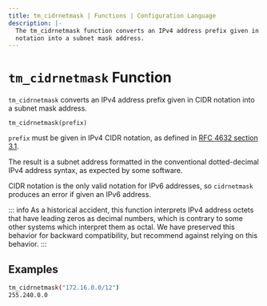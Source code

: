 ```yaml
---
title: tm_cidrnetmask | Functions | Configuration Language
description: |-
  The tm_cidrnetmask function converts an IPv4 address prefix given in CIDR
  notation into a subnet mask address.
---
```


# `tm_cidrnetmask` Function

`tm_cidrnetmask` converts an IPv4 address prefix given in CIDR notation into
a subnet mask address.

```hcl
tm_cidrnetmask(prefix)
```

`prefix` must be given in IPv4 CIDR notation, as defined in
[RFC 4632 section 3.1](https://tools.ietf.org/html/rfc4632#section-3.1).

The result is a subnet address formatted in the conventional dotted-decimal
IPv4 address syntax, as expected by some software.

CIDR notation is the only valid notation for IPv6 addresses, so `cidrnetmask`
produces an error if given an IPv6 address.

::: info
As a historical accident, this function interprets IPv4 address
octets that have leading zeros as decimal numbers, which is contrary to some
other systems which interpret them as octal. We have preserved this behavior
for backward compatibility, but recommend against relying on this behavior.
:::

## Examples

```sh
tm_cidrnetmask("172.16.0.0/12")
255.240.0.0
```

